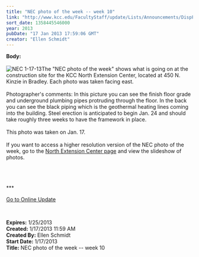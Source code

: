 ```yaml
---
title: "NEC photo of the week -- week 10"
link: "http://www.kcc.edu/FacultyStaff/update/Lists/Announcements/DispForm.aspx?ID=963"
sort_date: 1358445546000
year: 2013
pubDate: "17 Jan 2013 17:59:06 GMT"
creator: "Ellen Schmidt"
---
```


<div><b>Body:</b> <div class="ExternalClass749C6C3DFB884E45BAB3772C8DB3752E">
<div><br /><img alt="NEC 1-17-13" src="/SiteCollectionImages/NEC-1-17-13.jpg" />The &quot;NEC photo of the week&quot; shows what is going on at the construction site for the KCC North Extension Center, located at 450 N. Kinzie in Bradley. Each photo was taken facing east.<br /> <br />Photographer's comments: In this picture you can see the finish floor grade and underground plumbing pipes protruding through the floor. In the back you can see the black piping which is the geothermal heating lines coming into the building. Steel erection is anticipated to begin Jan. 24 and should take roughly three weeks to have the framework in place.</div>
<div> </div>
<div>This photo was taken on Jan. 17.</div>
<div> </div>
<div>If you want to access a higher resolution version of the NEC photo of the week, go to the <a href="/Community/Collegeinfo/collegelocations/Pages/nec.aspx">North Extension Center page</a> and view the slideshow of photos.  </div>
<div> </div>
<div> </div>
<div>
<div>
<div>
<div>
<div> </div>
<div>
<p>***</p>
<p><a href="/FacultyStaff/update/Pages/dailyupdate.aspx">Go to Online Update</a></p>
<p> </p></div></div></div></div></div></div></div>
<div><b>Expires:</b> 1/25/2013</div>
<div><b>Created:</b> 1/17/2013 11:59 AM</div>
<div><b>Created By:</b> Ellen Schmidt</div>
<div><b>Start Date:</b> 1/17/2013</div>
<div><b>Title:</b> NEC photo of the week -- week 10</div>
